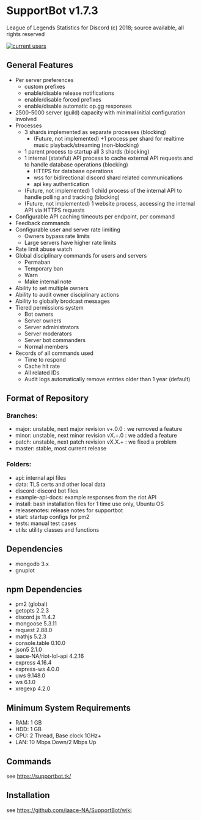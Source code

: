 # SupportBot v1.7.3
League of Legends Statistics for Discord
(c) 2018; source available, all rights reserved

<a href="https://discord.gg/MTqDXvB" target="_blank" rel="noopener"><img src="https://discordapp.com/api/guilds/384552678161645568/embed.png" alt="current users" /></a>
## General Features
- Per server preferences
  - custom prefixes
  - enable/disable release notifications
  - enable/disable forced prefixes
  - enable/disable automatic op.gg responses
- 2500-5000 server (guild) capacity with minimal initial configuration involved
- Processes
  - 3 shards implemented as separate processes (blocking)
    - (Future, not implemented) +1 process per shard for realtime music playback/streaming (non-blocking)
  - 1 parent process to startup all 3 shards (blocking)
  - 1 internal (stateful) API process to cache external API requests and to handle database operations (blocking)
    - HTTPS for database operations
    - wss for bidirectional discord shard related communications
    - api key authentication
  - (Future, not implemented) 1 child process of the internal API to handle polling and tracking (blocking)
  - (Future, not implemented) 1 website process, accessing the internal API via HTTPS requests
- Configurable API caching timeouts per endpoint, per command
- Feedback commands
- Configurable user and server rate limiting
  - Owners bypass rate limits
  - Large servers have higher rate limits
- Rate limit abuse watch
- Global disciplinary commands for users and servers
  - Permaban
  - Temporary ban
  - Warn
  - Make internal note
- Ability to set multiple owners
- Ability to audit owner disciplinary actions
- Ability to globally brodcast messages
- Tiered permissions system
  - Bot owners
  - Server owners
  - Server administrators
  - Server moderators
  - Server bot commanders
  - Normal members
- Records of all commands used
  - Time to respond
  - Cache hit rate
  - All related IDs
  - Audit logs automatically remove entries older than 1 year (default)
## Format of Repository
### Branches:
- major: unstable, next major revision v+.0.0 : we removed a feature
- minor: unstable, next minor revision vX.+.0 : we added a feature
- patch: unstable, next patch revision vX.X.+ : we fixed a problem
- master: stable, most current release
### Folders:
- api: internal api files
- data: TLS certs and other local data
- discord: discord bot files
- example-api-docs: example responses from the riot API
- install: bash installation files for 1 time use only, Ubuntu OS
- releasenotes: release notes for supportbot
- start: startup configs for pm2
- tests: manual test cases
- utils: utility classes and functions


## Dependencies
- mongodb 3.x
- gnuplot
## npm Dependencies
- pm2 (global)
- getopts 2.2.3
- discord.js 11.4.2
- mongoose 5.3.11
- request 2.88.0
- mathjs 5.2.3
- console.table 0.10.0
- json5 2.1.0
- iaace-NA/riot-lol-api 4.2.16
- express 4.16.4
- express-ws 4.0.0
- uws 9.148.0
- ws 6.1.0
- xregexp 4.2.0
## Minimum System Requirements
- RAM: 1 GB
- HDD: 1 GB
- CPU: 2 Thread, Base clock 1GHz+
- LAN: 10 Mbps Down/2 Mbps Up
## Commands
see https://supportbot.tk/
## Installation
see https://github.com/iaace-NA/SupportBot/wiki
